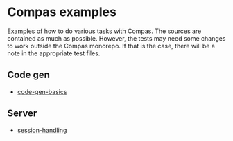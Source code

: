 # Compas examples

Examples of how to do various tasks with Compas. The sources are contained as
much as possible. However, the tests may need some changes to work outside the
Compas monorepo. If that is the case, there will be a note in the appropriate
test files.

## Code gen

- [code-gen-basics](https://github.com/compasjs/compas/tree/main/examples/code-gen-basics)

## Server

- [session-handling](https://github.com/compasjs/compas/tree/main/examples/session-handling)
